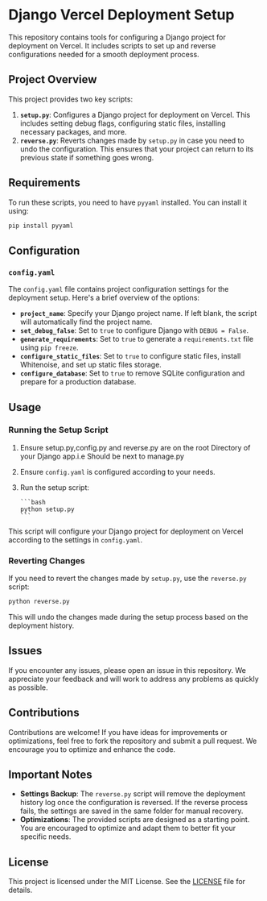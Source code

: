 # Django Vercel Deployment Setup

This repository contains tools for configuring a Django project for deployment on Vercel. It includes scripts to set up and reverse configurations needed for a smooth deployment process.

## Project Overview

This project provides two key scripts:

1. **`setup.py`**: Configures a Django project for deployment on Vercel. This includes setting debug flags, configuring static files, installing necessary packages, and more.
2. **`reverse.py`**: Reverts changes made by `setup.py` in case you need to undo the configuration. This ensures that your project can return to its previous state if something goes wrong.

## Requirements

To run these scripts, you need to have `pyyaml` installed. You can install it using:

```bash
pip install pyyaml
```

## Configuration

### `config.yaml`

The `config.yaml` file contains project configuration settings for the deployment setup. Here's a brief overview of the options:

- **`project_name`**: Specify your Django project name. If left blank, the script will automatically find the project name.
- **`set_debug_false`**: Set to `true` to configure Django with `DEBUG = False`.
- **`generate_requirements`**: Set to `true` to generate a `requirements.txt` file using `pip freeze`.
- **`configure_static_files`**: Set to `true` to configure static files, install Whitenoise, and set up static files storage.
- **`configure_database`**: Set to `true` to remove SQLite configuration and prepare for a production database.

## Usage

### Running the Setup Script

1. Ensure setup.py,config.py and reverse.py are on the root Directory of your Django app.i.e Should be next to manage.py
2. Ensure `config.yaml` is configured according to your needs.
3. Run the setup script:

       ```bash
       python setup.py
       ```

This script will configure your Django project for deployment on Vercel according to the settings in `config.yaml`.

### Reverting Changes

If you need to revert the changes made by `setup.py`, use the `reverse.py` script:

```bash
python reverse.py
```

This will undo the changes made during the setup process based on the deployment history.

## Issues

If you encounter any issues, please open an issue in this repository. We appreciate your feedback and will work to address any problems as quickly as possible.

## Contributions

Contributions are welcome! If you have ideas for improvements or optimizations, feel free to fork the repository and submit a pull request. We encourage you to optimize and enhance the code.

## Important Notes

- **Settings Backup**: The `reverse.py` script will remove the deployment history log once the configuration is reversed. If the reverse process fails, the settings are saved in the same folder for manual recovery.
- **Optimizations**: The provided scripts are designed as a starting point. You are encouraged to optimize and adapt them to better fit your specific needs.

## License

This project is licensed under the MIT License. See the [LICENSE](LICENSE) file for details.

